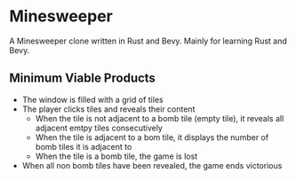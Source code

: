 # Minesweeper

A Minesweeper clone written in Rust and Bevy. Mainly for learning Rust and Bevy.

## Minimum Viable Products

* The window is filled with a grid of tiles
* The player clicks tiles and reveals their content
    * When the tile is not adjacent to a bomb tile (empty tile), it reveals all adjacent emtpy tiles consecutively
    * When the tile is adjacent to a bom tile, it displays the number of bomb tiles it is adjacent to
    * When the tile is a bomb tile, the game is lost
* When all non bomb tiles have been revealed, the game ends victorious
